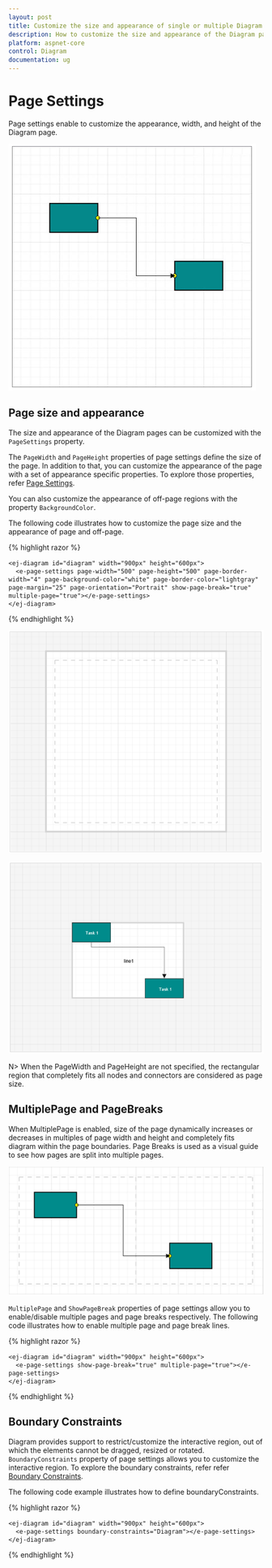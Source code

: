 ```yaml
---
layout: post
title: Customize the size and appearance of single or multiple Diagram pages
description: How to customize the size and appearance of the Diagram pages?
platform: aspnet-core
control: Diagram
documentation: ug
---
```



# Page Settings 

Page settings enable to customize the appearance, width, and height of the Diagram page.

![](Page-Settings_images/Page-Settings_img1.png)

## Page size and appearance

The size and appearance of the Diagram pages can be customized with the `PageSettings` property. 

The `PageWidth` and `PageHeight` properties of page settings define the size of the page. In addition to that, you can customize the appearance of the page with a set of appearance specific properties.
To explore those properties, refer [Page Settings](http://help.syncfusion.com/cr/cref_files/aspnetmvc/Syncfusion.EJ~Syncfusion.JavaScript.DataVisualization.Models.Diagram.PageSettings_members.html  "Page Settings").

You can also customize the appearance of off-page regions with the property `BackgroundColor`.

The following code illustrates how to customize the page size and the appearance of page and off-page.

{% highlight razor %}

    <ej-diagram id="diagram" width="900px" height="600px">
      <e-page-settings page-width="500" page-height="500" page-border-width="4" page-background-color="white" page-border-color="lightgray" page-margin="25" page-orientation="Portrait" show-page-break="true" multiple-page="true"></e-page-settings>
    </ej-diagram>
    
{% endhighlight %}


![](Page-Settings_images/Page-Settings_img2.png)

![](Page-Settings_images/Page-Settings_img3.png)

N> When the PageWidth and PageHeight are not specified, the rectangular region that completely fits all nodes and connectors are considered as page size.

## MultiplePage and PageBreaks

When MultiplePage is enabled, size of the page dynamically increases or decreases in multiples of page width and height and completely fits diagram within the page boundaries. Page Breaks is used as a visual guide to see how pages are split into multiple pages.

![](Page-Settings_images/Page-Settings_img4.png)

`MultiplePage` and `ShowPageBreak` properties of page settings allow you to enable/disable multiple pages and page breaks respectively.
The following code illustrates how to enable multiple page and page break lines.

{% highlight razor %}

    <ej-diagram id="diagram" width="900px" height="600px">
      <e-page-settings show-page-break="true" multiple-page="true"></e-page-settings>
    </ej-diagram>

{% endhighlight %}

## Boundary Constraints

 Diagram provides support to restrict/customize the interactive region, out of which the elements cannot be dragged, resized or rotated. 
 `BoundaryConstraints` property of page settings allows you to customize the interactive region. To explore the boundary constraints, refer refer [Boundary Constraints](http://help.syncfusion.com/cr/cref_files/aspnetmvc/Syncfusion.EJ~Syncfusion.JavaScript.DataVisualization.Models.Diagram.PageSettings~BoundaryConstraints.html  "Boundary Constraints").

The following code example illustrates how to define boundaryConstraints.

{% highlight razor %}

    <ej-diagram id="diagram" width="900px" height="600px">
      <e-page-settings boundary-constraints="Diagram"></e-page-settings>
    </ej-diagram>
    
{% endhighlight %}